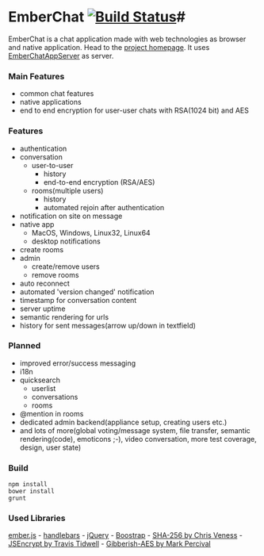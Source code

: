# EmberChat [![Build Status](https://travis-ci.org/mwitte/EmberChat.png)](https://travis-ci.org/mwitte/EmberChat)#

EmberChat is a chat application made with web technologies as browser and native application.
Head to the [project homepage](http://mwitte.github.io/EmberChat/). It uses
[EmberChatAppServer](https://github.com/mwitte/EmberChatAppServer) as server.

### Main Features ###
 - common chat features
 - native applications
 - end to end encryption for user-user chats with RSA(1024 bit) and AES
 
### Features ###
 - authentication
 - conversation
    - user-to-user
        - history
        - end-to-end encryption (RSA/AES)
    - rooms(multiple users)
        - history
        - automated rejoin after authentication
 - notification on site on message
 - native app
    - MacOS, Windows, Linux32, Linux64
    - desktop notifications
 - create rooms
 - admin
    - create/remove users
    - remove rooms
 - auto reconnect
 - automated 'version changed' notification
 - timestamp for conversation content
 - server uptime
 - semantic rendering for urls
 - history for sent messages(arrow up/down in textfield)

### Planned ###
 - improved error/success messaging
 - i18n
 - quicksearch
    - userlist
    - conversations
    - rooms
 - @mention in rooms
 - dedicated admin backend(appliance setup, creating users etc.)
 - and lots of more(global voting/message system, file transfer, semantic rendering(code), emoticons ;-), video conversation, more test coverage, design, user state)

### Build ###

```
npm install
bower install
grunt
```

### Used Libraries ###
[ember.js](http://emberjs.com/) -
[handlebars](http://handlebarsjs.com/) -
[jQuery](http://jquery.com/) -
[Boostrap](http://getbootstrap.com/) -
[SHA-256 by Chris Veness](http://www.movable-type.co.uk) -
[JSEncrypt by Travis Tidwell](http://travistidwell.com/) -
[Gibberish-AES by Mark Percival](http://mpercival.com)
